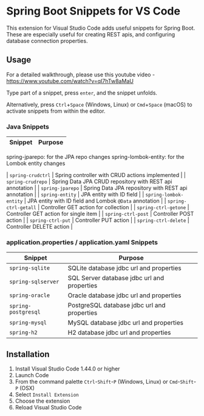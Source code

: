 # Spring Boot Snippets for VS Code

This extension for Visual Studio Code adds useful snippets for Spring Boot.  These are especially useful for creating REST apis, and configuring database connection properties.

## Usage

For a detailed walkthrough, please use this youtube video - https://www.youtube.com/watch?v=qI7hTw8aMaU

Type part of a snippet, press `enter`, and the snippet unfolds.

Alternatively, press `Ctrl`+`Space` (Windows, Linux) or `Cmd`+`Space` (macOS) to activate snippets from within the editor.

### Java Snippets

| Snippet                      | Purpose                                                              |
| ---------------------------- | -------------------------------------------------------------------- |

spring-jparepo: for the JPA repo changes
spring-lombok-entity: for the Lombok entity changes

| `spring-crudctrl`            | Spring controller with CRUD actions implemented                      |
| `spring-crudrepo`            | Spring Data JPA CRUD repository with REST api annotation             |
| `spring-jparepo`            | Spring Data JPA repository with REST api annotation             |
| `spring-entity`              | JPA entity with ID field                                             |
| `spring-lombok-entity`              | JPA entity with ID field and Lombok `@Data` annotation                                            |
| `spring-ctrl-getall`         | Controller GET action for collection                                 |
| `spring-ctrl-getone`         | Controller GET action for single item                                |
| `spring-ctrl-post`           | Controller POST action                                               |
| `spring-ctrl-put`            | Controller PUT action                                                |
| `spring-ctrl-delete`         | Controller DELETE action                                             |

### application.properties / application.yaml Snippets

| Snippet                      | Purpose                                                              |
| ---------------------------- | -------------------------------------------------------------------- |
| `spring-sqlite`              | SQLite database jdbc url and properties                              |
| `spring-sqlserver`           | SQL Server database jdbc url and properties                          |
| `spring-oracle`              | Oracle database jdbc url and properties                              |
| `spring-postgresql`          | PostgreSQL database jdbc url and properties                          |
| `spring-mysql`               | MySQL database jdbc url and properties                               |
| `spring-h2`                  | H2 database jdbc url and properties                                  |

## Installation

1. Install Visual Studio Code 1.44.0 or higher
1. Launch Code
1. From the command palette `Ctrl`-`Shift`-`P` (Windows, Linux) or `Cmd`-`Shift`-`P` (OSX)
1. Select `Install Extension`
1. Choose the extension
1. Reload Visual Studio Code

